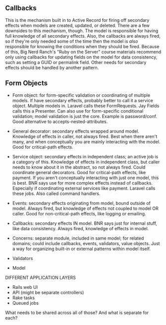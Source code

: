 ## Callbacks

This is the mechanism built in to Active Record for firing off secondary effects when models are created, updated, or deleted. There are a few downsides to this mechanism, though. The model is responsible for having full knowledge of all secondary effects. Also, the callbacks are always fired, so if they're only needed some of the time then the model is *also* responsible for knowing the conditions when they should be fired. Because of this, Big Nerd Ranch's "Ruby on the Server" course materials recommend only using callbacks for updating fields on the model for data consistency, such as setting a GUID or permalink field. Other needs for secondary effects should be handled by another pattern.

## Form Objects

- Form object: for form-specific validation or coordinating of multiple models. If have secondary effects, probably better to call it a service object. Multiple models in. Laravel calls these FormRequests. Jay Fields calls this a Presenter. Can also use for form-specific conditional validation; model validation is just the core. Example is password/conf. Good alternative to accepts-nested-attributes.
- General decorator: secondary effects wrapped around model. Knowledge of effects in caller, not always fired. Best when there aren't many, and when conceptually you are mainly interacting with the model. Good for critical-path effects.
- Service object: secondary effects in independent class; an active job is a category of this. Knowledge of effects in independent class, but caller needs to know about it in the abstract, so not always fired. Could coordinate general decorators. Good for critical-path effects, like payment. If you aren't conceptually interacting with just one model, this is best. BNR says use for more complex effects instead of callbacks. Especially if coordinating external services like payment. Laravel calls these jobs. Also called command handlers.
- Events: secondary effects originating from model, bound outside of model. Always fired, but knowledge of effects not coupled to model OR caller. Good for non-critical-path effects, like logging or emailing.
- Callbacks: secondary effects IN model. BNR says just for internal stuff, like data consistency. Always fired, knowledge of effects in model.

- Concerns: separate module, included in same model; for related domains; could include callbacks, events, validators, value objects. Just a way for organizing built-in or external patterns within model itself.
- Validators
- Model

DIFFERENT APPLICATION LAYERS

- Rails web UI
- API (might be separate controllers)
- Rake tasks
- Queued jobs

What needs to be shared across all of those? And what is separate for each?
